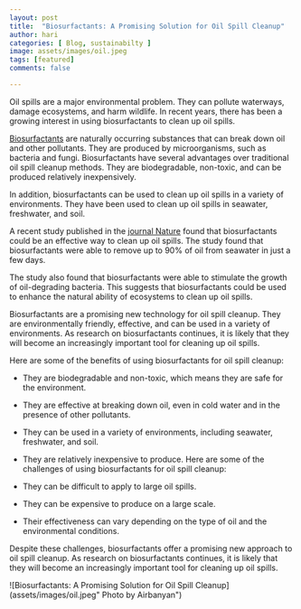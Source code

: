 ```yaml
---
layout: post
title:  "Biosurfactants: A Promising Solution for Oil Spill Cleanup"
author: hari
categories: [ Blog, sustainabilty ]
image: assets/images/oil.jpeg
tags: [featured]
comments: false

---
```


Oil spills are a major environmental problem. They can pollute waterways, damage ecosystems, and harm wildlife. In recent years, there has been a growing interest in using biosurfactants to clean up oil spills.

[Biosurfactants](https://www.sciencedirect.com/topics/pharmacology-toxicology-and-pharmaceutical-science/biosurfactant) are naturally occurring substances that can break down oil and other pollutants. They are produced by microorganisms, such as bacteria and fungi. Biosurfactants have several advantages over traditional oil spill cleanup methods. They are biodegradable, non-toxic, and can be produced relatively inexpensively.

In addition, biosurfactants can be used to clean up oil spills in a variety of environments. They have been used to clean up oil spills in seawater, freshwater, and soil.

A recent study published in the [journal Nature](https://www.sciencedaily.com/releases/2023/07/230722004625.htm) found that biosurfactants could be an effective way to clean up oil spills. The study found that biosurfactants were able to remove up to 90% of oil from seawater in just a few days.

The study also found that biosurfactants were able to stimulate the growth of oil-degrading bacteria. This suggests that biosurfactants could be used to enhance the natural ability of ecosystems to clean up oil spills.

Biosurfactants are a promising new technology for oil spill cleanup. They are environmentally friendly, effective, and can be used in a variety of environments. As research on biosurfactants continues, it is likely that they will become an increasingly important tool for cleaning up oil spills.

Here are some of the benefits of using biosurfactants for oil spill cleanup:

- They are biodegradable and non-toxic, which means they are safe for the environment.
- They are effective at breaking down oil, even in cold water and in the presence of other pollutants.
- They can be used in a variety of environments, including seawater, freshwater, and soil.
- They are relatively inexpensive to produce.
Here are some of the challenges of using biosurfactants for oil spill cleanup:

- They can be difficult to apply to large oil spills.
- They can be expensive to produce on a large scale.
- Their effectiveness can vary depending on the type of oil and the environmental conditions.

Despite these challenges, biosurfactants offer a promising new approach to oil spill cleanup. As research on biosurfactants continues, it is likely that they will become an increasingly important tool for cleaning up oil spills.

![Biosurfactants: A Promising Solution for Oil Spill Cleanup](assets/images/oil.jpeg" Photo by Airbanyan")
